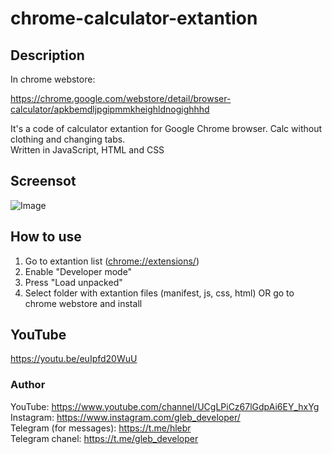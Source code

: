 # chrome-calculator-extantion
## Description
In chrome webstore:

https://chrome.google.com/webstore/detail/browser-calculator/apkbemdljpgipmmkheighldnogighhhd

It's a code of calculator extantion for Google Chrome browser.
Calc without clothing and changing tabs.<br>
Written in JavaScript, HTML and CSS
## Screensot
![Image](https://i.postimg.cc/5tr0YB30/Screenshot-from-2020-05-16-18-32-09.png)
## How to use
1.  Go to extantion list ([chrome://extensions/](chrome://extensions/))
2.  Enable "Developer mode"
3.  Press "Load unpacked"
4.  Select folder with extantion files (manifest, js, css, html)
OR go to chrome webstore and install
## YouTube
https://youtu.be/euIpfd20WuU
### Author
YouTube: https://www.youtube.com/channel/UCgLPiCz67lGdpAi6EY_hxYg <br>
Instagram: https://www.instagram.com/gleb_developer/ <br>
Telegram (for messages): https://t.me/hlebr <br>
Telegram chanel: https://t.me/gleb_developer <br>
